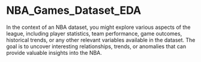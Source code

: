 # NBA_Games_Dataset_EDA
In the context of an NBA dataset, you might explore various aspects of the league, including player statistics, team performance, game outcomes, historical trends, or any other relevant variables available in the dataset. The goal is to uncover interesting relationships, trends, or anomalies that can provide valuable insights into the NBA.
